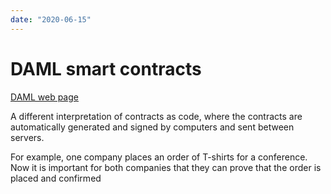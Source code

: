 ```yaml
---
date: "2020-06-15"
---
```


# DAML smart contracts

[DAML web page](https://daml.com/)

A different interpretation of contracts as code, where the contracts are
automatically generated and signed by computers and sent between servers.

For example, one company places an order of T-shirts for a conference. Now it
is important for both companies that they can prove that the order is placed and confirmed

